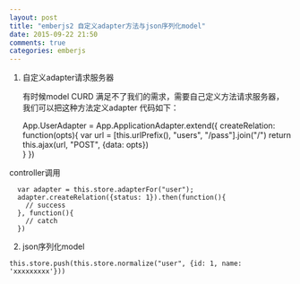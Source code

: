```yaml
---
layout: post
title: "emberjs2 自定义adapter方法与json序列化model"
date: 2015-09-22 21:50
comments: true
categories: emberjs
---
```


1. 自定义adapter请求服务器

    有时候model CURD 满足不了我们的需求，需要自己定义方法请求服务器，我们可以把这种方法定义adapter
代码如下：
    
      App.UserAdapter = App.ApplicationAdapter.extend({
        createRelation: function(opts){
          var url = [this.urlPrefix(), "users", "/pass"].join("/")
          return this.ajax(url, "POST", {data: opts})  
        }
      })



  controller调用

      var adapter = this.store.adapterFor("user");
      adapter.createRelation({status: 1}).then(function(){
        // success
      }, function(){
        // catch
      })



2. json序列化model
  
  ```
  this.store.push(this.store.normalize("user", {id: 1, name: 'xxxxxxxxx'}))
  ```